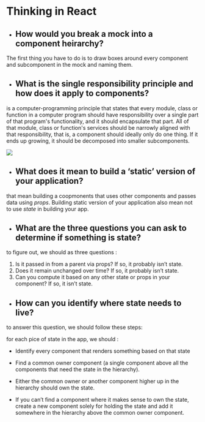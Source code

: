 # Thinking in React

* ## How would you break a mock into a component heirarchy?

The first thing you have to do is to draw boxes around every component and subcomponent in the mock and naming them.

* ## What is the single responsibility principle and how does it apply to components?

is a computer-programming principle that states that every module, class or function in a computer program should have responsibility over a single part of that program's functionality, and it should encapsulate that part. All of that module, class or function's services should be narrowly aligned with that responsibility, that is, a component should ideally only do one thing. If it ends up growing, it should be decomposed into smaller subcomponents.  

![](https://www.logiqlabs.com/wp-content/uploads/2021/04/SRP.png)  


* ## What does it mean to build a ‘static’ version of your application?  

that mean building a coopmonents that uses other components and passes data using *props*. Building static version of your application also mean not to use *state* in building your app.  

* ## What are the three questions you can ask to determine if something is state?

to figure out, we should as three questions :

1. Is it passed in from a parent via props? If so, it probably isn’t state.
2. Does it remain unchanged over time? If so, it probably isn’t state.
3. Can you compute it based on any other state or props in your component? If so, it isn’t state.


* ## How can you identify where state needs to live?

to answer this question, we should follow these steps:

for each pice of state in the app, we should :

* Identify every component that renders something based on that state

* Find a common owner component (a single component above all the components that need the state in the hierarchy).

* Either the common owner or another component higher up in the hierarchy should own the state.

* If you can’t find a component where it makes sense to own the state, create a new component solely for holding the state and add it somewhere in the hierarchy above the common owner component.
